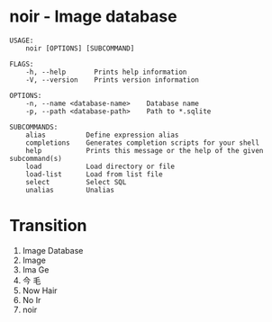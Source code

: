 
# noir - Image database

```
USAGE:
    noir [OPTIONS] [SUBCOMMAND]

FLAGS:
    -h, --help       Prints help information
    -V, --version    Prints version information

OPTIONS:
    -n, --name <database-name>    Database name
    -p, --path <database-path>    Path to *.sqlite

SUBCOMMANDS:
    alias          Define expression alias
    completions    Generates completion scripts for your shell
    help           Prints this message or the help of the given subcommand(s)
    load           Load directory or file
    load-list      Load from list file
    select         Select SQL
    unalias        Unalias
```


# Transition

1. Image Database
2. Image
3. Ima Ge
4. 今 毛
5. Now Hair
6. No Ir
7. noir
